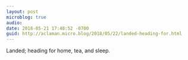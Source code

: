 ```yaml
---
layout: post
microblog: true
audio: 
date: 2018-05-21 17:48:52 -0700
guid: http://aclaman.micro.blog/2018/05/22/landed-heading-for.html
---
```

Landed; heading for home, tea, and sleep.
